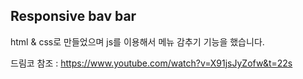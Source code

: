 ## Responsive bav bar

html & css로 만들었으며 js를 이용해서 메뉴 감추기 기능을 했습니다.

드림코 참조 : https://www.youtube.com/watch?v=X91jsJyZofw&t=22s 
